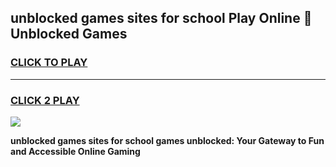 
## unblocked games sites for school Play Online 👋 Unblocked Games
<h3>
<a href="https://news.freeplayer.one?title=unblocked_games_sites_for_school&ref=17GH">CLICK TO PLAY</a></h3>
<hr>

<h3>
<a href="https://news.freeplayer.one?title=unblocked_games_sites_for_school&ref=17GH">CLICK 2 PLAY</a>
  
</h3>

<a href="https://news.freeplayer.one?title=unblocked_games_sites_for_school&ref=17GH/"><img src="https://clearcache.store/games.png"></a>


**unblocked games sites for school games unblocked: Your Gateway to Fun and Accessible Online Gaming**
